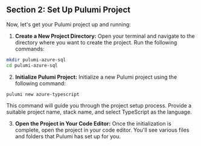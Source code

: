 ## Section 2: Set Up Pulumi Project

Now, let's get your Pulumi project up and running:

1. **Create a New Project Directory:** Open your terminal and navigate to the directory where you want to create the project. Run the following commands:

```bash
mkdir pulumi-azure-sql
cd pulumi-azure-sql
```

2. **Initialize Pulumi Project:** Initialize a new Pulumi project using the following command:

```bash
pulumi new azure-typescript
```

This command will guide you through the project setup process. Provide a suitable project name, stack name, and select TypeScript as the language.

3. **Open the Project in Your Code Editor:** Once the initialization is complete, open the project in your code editor. You'll see various files and folders that Pulumi has set up for you.
